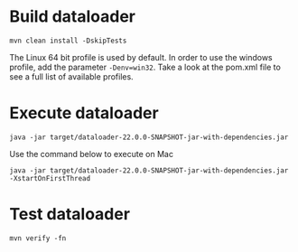 # Build dataloader

    mvn clean install -DskipTests
    
The Linux 64 bit profile is used by default.  In order to use the windows profile, add the parameter <code>-Denv=win32</code>.  Take a look at the pom.xml file to see a full list of available profiles.
    
# Execute dataloader

    java -jar target/dataloader-22.0.0-SNAPSHOT-jar-with-dependencies.jar
    
Use the command below to execute on Mac

    java -jar target/dataloader-22.0.0-SNAPSHOT-jar-with-dependencies.jar -XstartOnFirstThread

# Test dataloader

    mvn verify -fn